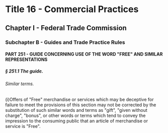
# Title 16 - Commercial Practices
## Chapter I - Federal Trade Commission
### Subchapter B - Guides and Trade Practice Rules
#### PART 251 - GUIDE CONCERNING USE OF THE WORD "FREE" AND SIMILAR REPRESENTATIONS
##### § 251.1 The guide.
###### Similar terms.

(i)Offers of "Free" merchandise or services which may be deceptive for failure to meet the provisions of this section may not be corrected by the substitution of such similar words and terms as "gift", "given without charge", "bonus", or other words or terms which tend to convey the impression to the consuming public that an article of merchandise or service is "Free".
